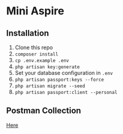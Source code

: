 # Mini Aspire

## Installation

1. Clone this repo
2. `composer install`
3. `cp .env.example .env` 
4. `php artisan key:generate`
5. Set your database configuration in `.env`
6. `php artisan passport:keys --force`
7. `php artisan migrate --seed`
8. `php artisan passport:client --personal`

## Postman Collection

[Here](/blob/master/miniaspire.postman_collection.json)
